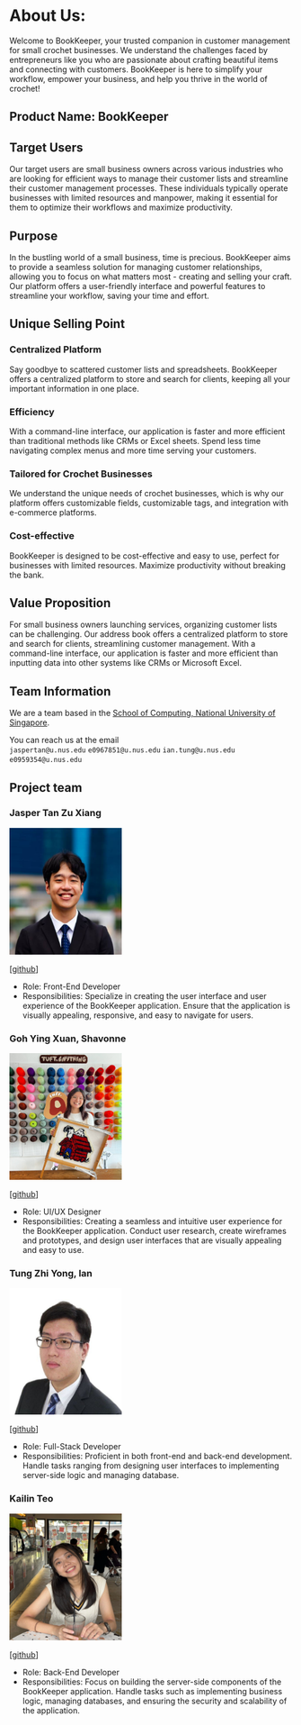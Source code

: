 # About Us:
Welcome to BookKeeper, your trusted companion in customer management for small crochet businesses. We understand the 
challenges faced by entrepreneurs like you who are passionate about crafting beautiful items and connecting with
customers. BookKeeper is here to simplify your workflow, empower your business, and help you thrive in the world of
crochet!

## Product Name: BookKeeper

## Target Users
Our target users are small business owners across various industries who are looking for efficient ways to manage their 
customer lists and streamline their customer management processes. These individuals typically operate businesses with 
limited resources and manpower, making it essential for them to optimize their workflows and maximize productivity.

## Purpose
In the bustling world of a small business, time is precious. BookKeeper aims to provide a seamless solution for managing
customer relationships, allowing you to focus on what matters most - creating and selling your craft. Our platform
offers a user-friendly interface and powerful features to streamline your workflow, saving your time and effort.

## Unique Selling Point
### Centralized Platform
Say goodbye to scattered customer lists and spreadsheets. BookKeeper offers a centralized platform to store and search
for clients, keeping all your important information in one place.

### Efficiency
With a command-line interface, our application is faster and more efficient than traditional methods like CRMs or
Excel sheets. Spend less time navigating complex menus and more time serving your customers.

### Tailored for Crochet Businesses
We understand the unique needs of crochet businesses, which is why our platform offers customizable fields, customizable
tags, and integration with e-commerce platforms.

### Cost-effective
BookKeeper is designed to be cost-effective and easy to use, perfect for businesses with limited resources. Maximize
productivity without breaking the bank.

## Value Proposition
For small business owners launching services, organizing customer lists can be challenging. Our address book offers a 
centralized platform to store and search for clients, streamlining customer management. With a command-line interface, 
our application is faster and more efficient than inputting data into other systems like CRMs or Microsoft Excel.

## Team Information

We are a team based in the [School of Computing, National University of Singapore](http://www.comp.nus.edu.sg).

You can reach us at the email  
`jaspertan@u.nus.edu` `e0967851@u.nus.edu` `ian.tung@u.nus.edu` `e0959354@u.nus.edu`

## Project team

### Jasper Tan Zu Xiang

<img src="images/Jaspetzx.png" width="200px" height="225px">

[[github](https://github.com/Jaspertzx)]

* Role: Front-End Developer
* Responsibilities: Specialize in creating the user interface and user experience of the BookKeeper application. Ensure 
that the application is visually appealing, responsive, and easy to navigate for users.


### Goh Ying Xuan, Shavonne

<img src="images/shavonneg.png" width="200px" height="225px">

[[github](http://github.com/shavonneg)]

* Role: UI/UX Designer
* Responsibilities: Creating a seamless and intuitive user experience for the BookKeeper application. Conduct user
research, create wireframes and prototypes, and design user interfaces that are visually appealing and easy to use. 

### Tung Zhi Yong, Ian

<img src="images/rertyy.png" width="200px" height="225px">

[[github](http://github.com/rertyy)]

* Role: Full-Stack Developer
* Responsibilities: Proficient in both front-end and back-end development. Handle tasks ranging from designing user
interfaces to implementing server-side logic and managing database.

### Kailin Teo

<img src="images/kailinteoo.png" width="200px" height="225px">

[[github](http://github.com/kailinteoo)]

* Role: Back-End Developer
* Responsibilities: Focus on building the server-side components of the BookKeeper application. Handle tasks such as
implementing business logic, managing databases, and ensuring the security and scalability of the application. 
